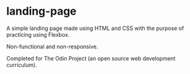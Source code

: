 # landing-page
A simple landing page made using HTML and CSS with the purpose of practicing using Flexbox.

Non-functional and non-responsive.

Completed for The Odin Project (an open source web development curriculum).
